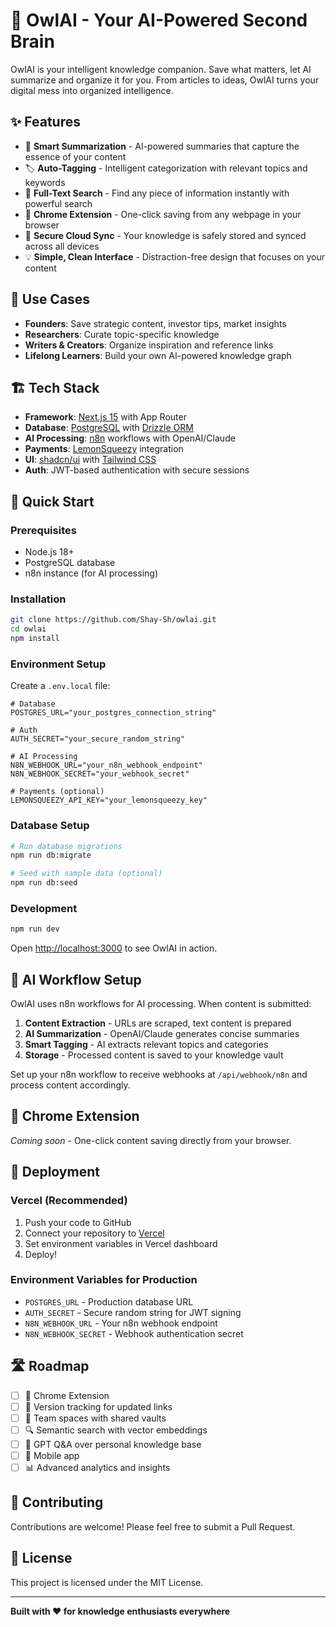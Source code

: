 # 🦉 OwlAI - Your AI-Powered Second Brain

OwlAI is your intelligent knowledge companion. Save what matters, let AI summarize and organize it for you. From articles to ideas, OwlAI turns your digital mess into organized intelligence.

## ✨ Features

- 🧠 **Smart Summarization** - AI-powered summaries that capture the essence of your content
- 🏷️ **Auto-Tagging** - Intelligent categorization with relevant topics and keywords  
- 🔎 **Full-Text Search** - Find any piece of information instantly with powerful search
- 🔗 **Chrome Extension** - One-click saving from any webpage in your browser
- 🔐 **Secure Cloud Sync** - Your knowledge is safely stored and synced across all devices
- 💡 **Simple, Clean Interface** - Distraction-free design that focuses on your content

## 🎯 Use Cases

- **Founders**: Save strategic content, investor tips, market insights
- **Researchers**: Curate topic-specific knowledge
- **Writers & Creators**: Organize inspiration and reference links
- **Lifelong Learners**: Build your own AI-powered knowledge graph

## 🏗️ Tech Stack

- **Framework**: [Next.js 15](https://nextjs.org/) with App Router
- **Database**: [PostgreSQL](https://www.postgresql.org/) with [Drizzle ORM](https://orm.drizzle.team/)
- **AI Processing**: [n8n](https://n8n.io/) workflows with OpenAI/Claude
- **Payments**: [LemonSqueezy](https://lemonsqueezy.com/) integration
- **UI**: [shadcn/ui](https://ui.shadcn.com/) with [Tailwind CSS](https://tailwindcss.com/)
- **Auth**: JWT-based authentication with secure sessions

## 🚀 Quick Start

### Prerequisites

- Node.js 18+ 
- PostgreSQL database
- n8n instance (for AI processing)

### Installation

```bash
git clone https://github.com/Shay-Sh/owlai.git
cd owlai
npm install
```

### Environment Setup

Create a `.env.local` file:

```env
# Database
POSTGRES_URL="your_postgres_connection_string"

# Auth
AUTH_SECRET="your_secure_random_string"

# AI Processing
N8N_WEBHOOK_URL="your_n8n_webhook_endpoint"
N8N_WEBHOOK_SECRET="your_webhook_secret"

# Payments (optional)
LEMONSQUEEZY_API_KEY="your_lemonsqueezy_key"
```

### Database Setup

```bash
# Run database migrations
npm run db:migrate

# Seed with sample data (optional)
npm run db:seed
```

### Development

```bash
npm run dev
```

Open [http://localhost:3000](http://localhost:3000) to see OwlAI in action.

## 🤖 AI Workflow Setup

OwlAI uses n8n workflows for AI processing. When content is submitted:

1. **Content Extraction** - URLs are scraped, text content is prepared
2. **AI Summarization** - OpenAI/Claude generates concise summaries
3. **Smart Tagging** - AI extracts relevant topics and categories
4. **Storage** - Processed content is saved to your knowledge vault

Set up your n8n workflow to receive webhooks at `/api/webhook/n8n` and process content accordingly.

## 📱 Chrome Extension

*Coming soon* - One-click content saving directly from your browser.

## 🚀 Deployment

### Vercel (Recommended)

1. Push your code to GitHub
2. Connect your repository to [Vercel](https://vercel.com)
3. Set environment variables in Vercel dashboard
4. Deploy!

### Environment Variables for Production

- `POSTGRES_URL` - Production database URL
- `AUTH_SECRET` - Secure random string for JWT signing
- `N8N_WEBHOOK_URL` - Your n8n webhook endpoint
- `N8N_WEBHOOK_SECRET` - Webhook authentication secret

## 🛣️ Roadmap

- [ ] 🧩 Chrome Extension
- [ ] 🔄 Version tracking for updated links
- [ ] 👥 Team spaces with shared vaults  
- [ ] 🔍 Semantic search with vector embeddings
- [ ] 💬 GPT Q&A over personal knowledge base
- [ ] 📱 Mobile app
- [ ] 📊 Advanced analytics and insights

## 🤝 Contributing

Contributions are welcome! Please feel free to submit a Pull Request.

## 📄 License

This project is licensed under the MIT License.

---

**Built with ❤️ for knowledge enthusiasts everywhere**